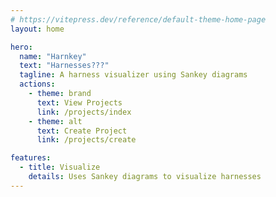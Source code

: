 ```yaml
---
# https://vitepress.dev/reference/default-theme-home-page
layout: home

hero:
  name: "Harnkey"
  text: "Harnesses???"
  tagline: A harness visualizer using Sankey diagrams
  actions:
    - theme: brand
      text: View Projects
      link: /projects/index
    - theme: alt
      text: Create Project
      link: /projects/create

features:
  - title: Visualize
    details: Uses Sankey diagrams to visualize harnesses
---
```

